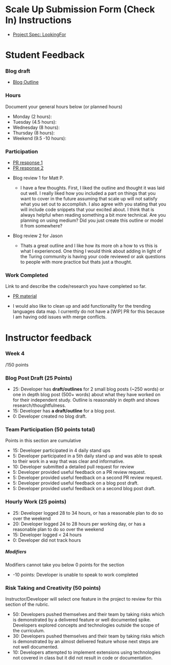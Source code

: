 # Scale Up Submission Form (Check In) Instructions

- [Project Spec: LookingFor](https://github.com/turingschool/lesson_plans/blob/master/ruby_04-apis_and_scalability/looking_for_project.markdown)

# Student Feedback

### Blog draft

- [Blog Outline](https://medium.com/@mlwinham12/exploring-react-7679638fbb2d)

### Hours

Document your general hours below (or planned hours)

- Monday (2 hours):
- Tuesday (4.5 hours):
- Wednesday (8 hours):
- Thursday (8 hours):
- Weekend (9.5 -10 hours):

### Participation

- [PR response 1](https://github.com/LookingForMe/lookingForFrontEnd/pull/81)
- [PR response 2](https://github.com/LookingForMe/lookingForFrontEnd/pull/83)

* Blog review 1 for Matt P.
    * I have a few thoughts. First, I liked the outline and thought it was laid out well. I really liked how you included a part on things that you want to cover in the future assuming that scale up will not satisfy what you set out to accomplish. I also agree with you stating that you will include code snippets that your excited about. I think that is always helpful when reading something a bit more technical.
Are you planning on using medium?
Did you just create this outline or model it from somewhere?


* Blog review 2 for Jason

    * Thats a great outline and I like how its more oh a how to vs this is what I experienced. One thing I would think about adding in light of the Turing community is having your code reviewed or ask questions to people with more practice but thats just a thought.

### Work Completed

Link to and describe the code/research you have completed so far.

- [PR material](https://gist.github.com/Laner12/5057b5b9a18fd40daad191034b6f58a8)

* I would also like to clean up and add functionality for the trending languages data map. I currently do not have a [WIP] PR for this because I am having odd issues with merge conflicts.

# Instructor feedback

### Week 4

/150 points

### Blog Post Draft (25 Points)  

* 25: Developer has **draft/outlines** for 2 small blog posts (~250 words) or one in depth blog post (500+ words) about what they have worked on for their independent study. Outline is reasonably in depth and shows research/thoughtfulness.
* 15: Developer has **a draft/outline** for a blog post.
* 0: Developer created no blog draft.

### Team Participation (50 points total)

Points in this section are cumulative

* 15: Developer participated in 4 daily stand ups
* 5: Developer participated in a 5th daily stand up and was able to speak to their work in a way that was clear and informative.
* 10: Developer submitted a detailed pull request for review
* 5: Developer provided useful feedback on a PR review request.
* 5: Developer provided useful feedback on a second PR review request.
* 5: Developer provided useful feedback on a blog post draft.
* 5: Developer provided useful feedback on a second blog post draft.

### Hourly Work (25 points)

* 25: Developer logged 28 to 34 hours, or has a reasonable plan to do so over the weekend
* 20: Developer logged 24 to 28 hours per working day, or has a reasonable plan to do so over the weekend
* 15: Developer logged < 24 hours
* 0: Developer did not track hours

##### Modifiers

Modifiers cannot take you below 0 points for the section

* -10 points: Developer is unable to speak to work completed


### Risk Taking and Creativity (50 points)

Instructor/Developer will select one feature in the project to review for this section of the rubric.

* 50: Developers pushed themselves and their team by taking risks which is demonstrated by a delivered feature or well documented spike. Developers explored concepts and technologies outside the scope of the curriculum.
* 30: Developers pushed themselves and their team by taking risks which is demonstrated by an almost delivered feature whose next steps are not well documented.
* 10: Developers attempted to implement extensions using technologies not covered in class but it did not result in code or documentation.
